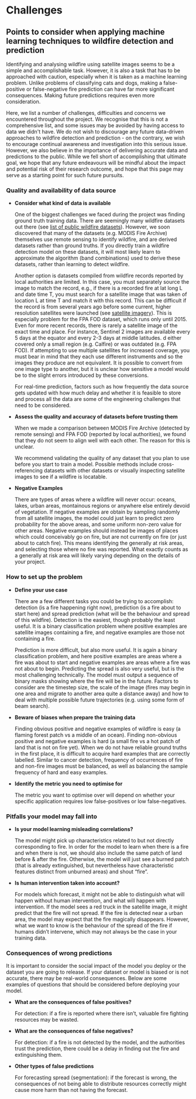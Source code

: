 # Challenges

## Points to consider when applying machine learning techniques to wildfire detection and prediction
Identifying and analysing wildfire using satellite images seems to be a simple and accomplishable task. 
However, it is also a task that has to be approached with caution, especially when it is taken as a machine learning problem.
Unlike problems of classifying cats and dogs, making a false-positive or false-negative fire prediction can have far more significant consequences.
Making future predictions requires even more consideration. 

Here, we list a number of challenges, difficulties and concerns we encountered throughout the project. 
We recognise that this is not a comprehensive list, and some issues may be avoided by having access to data we didn't have. 
We do not wish to discourage any future data-driven approaches to wildfire detection and prediction - on the contrary, 
we wish to encourage continual awareness and investigation into this serious issue. 
However, we also believe in the importance of delivering accurate data and predictions to the public. 
While we fell short of accomplishing that ultimate goal,
we hope that any future endeavours will be mindful about the impact and potential risk of their research outcome, 
and hope that this page may serve as a starting point for such future pursuits.

### Quality and availability of data source
- **Consider what kind of data is available**

    One of the biggest challenges we faced during the project was finding ground truth training data. 
There are seemingly many wildfire datasets out there (see [list of public wildfire datasets](/wildfire/datasets)).
However, we soon discovered that many of the datasets (e.g. MODIS Fire Archive) themselves use remote sensing to identify wildfire, and are derived datasets rather than ground truths.
If you directly train a wildfire detection model on these datasets, it will most likely learn to approximate the algorithm (band combinations) used to derive these datasets, rather than learning to detect wildfire.

    Another option is datasets compiled from wildfire records reported by local authorities are limited. In this case, you must separately source the image to match the record, e.g., if there is a recorded fire at lat long L and date time T, you must search for a satellite image that was taken of location L at time T and match it with this record. This can be difficult if the record is from several years ago before some current, higher resolution satellites were launched (see [satellite imagery](/wildfire/satellites)). This is especially problem for the FPA FOD dataset, which runs only until 2015. Even for more recent records, there is rarely a satellite image of the exact time and place. For instance, Sentinel 2 images are available every 5 days at the equator and every 2-3 days at middle latitudes. d either covered only a small region (e.g. Calfire) or was outdated (e.g. FPA FOD). If attempting to use multiple satellites for increased coverage, you must bear in mind that they each use different instruments and so the images they produce are not equivalent. It is possible to convert from one image type to another, but it is unclear how sensitive a model would be to the slight errors introduced by these conversions.


    For real-time prediction, factors such as how frequently the data source gets updated with how much delay and whether it is feasible to store and process all the data are some of the engineering challenges that need to be considered. 

- **Assess the quality and accuracy of datasets before trusting them**

    When we made a comparison between MODIS Fire Archive (detected by remote sensing) and FPA FOD (reported by local authorities), 
we found that they do not seem to align well with each other. The reason for this is unclear.
    
    We recommend validating the quality of any dataset that you plan to use before you start to train a model. Possible methods include cross-referencing datasets with other datasets or visually inspecting satellite images to see if a wildfire is locatable.

- **Negative Examples**

    There are types of areas where a wildfire will never occur: oceans, lakes, urban areas, 
    montainous regions or anywhere else entirely devoid of vegetation. 
    If negative examples are obtain by sampling randomly from all satellite images, the model could just learn to predict zero probability for the above areas, 
    and some uniform non-zero value for other areas. 
    Negative examples should instead be images of places which could conceivably go on fire, 
    but are not currently on fire (or just about to catch fire). 
    This means identifying the generally at risk areas, and selecting those where no fire was reported. 
    What exactly counts as a generally at risk area will likely varying depending on the details of your project.

### How to set up the problem

- **Define your use case**

    There are a few different tasks you could be trying to accomplish: detection (is a fire happening right now), 
    prediction (is a fire about to start here) and spread prediction (what will be the behaviour and spread of this wildfire). 
    Detection is the easiest, though probably the least useful. 
    It is a binary classification problem where positive examples are satellite images containing a fire, 
    and negative examples are those not containing a fire. 
    
    Prediction is more difficult, but also more useful. It is again a binary classification problem, 
    and here positive examples are areas where a fire was about to start and negative examples are areas where a fire was not about to begin. 
    Predicting the spread is also very useful, but is the most challenging technically. 
    The model must output a sequence of binary masks showing where the fire will be in the future. 
    Factors to consider are the timestep size, the scale of the image (fires may begin in one area and migrate to another area quite a distance away) 
    and how to deal with multiple possible future trajectories (e.g. using some form of beam search).

- **Beware of biases when prepare the training data**

    Finding obvious positive and negative examples of wildfire is easy (a flaming forest patch vs a middle of an ocean). 
Finding non-obvious positive and negative examples is hard (a small fire vs a hot patch of land that is not on fire yet). 
When we do not have reliable ground truths in the first place, it is difficult to acquire hard examples that are correctly labelled.
Similar to cancer detection, frequency of occurrences of fire and non-fire images must be balanced, as well as balancing 
the sample frequency of hard and easy examples. 

- **Identify the metric you need to optimise for**

    The metric you want to optimise over will depend on whether your specific application requires low false-positives or low false-negatives.

### Pitfalls your model may fall into

- **Is your model learning misleading correlations?**

    The model might pick up characteristics related to but not directly corresponding to fire.
In order for the model to learn when there is a fire and when there is not, we should also include the same patch of land before & after the fire. 
Otherwise, the model will just see a burned patch (that is already extinguished, but nevertheless have characteristic features distinct from unburned areas) and shout “fire”.

- **Is human intervention taken into account?**

    For models which forecast, it might not be able to distinguish what will happen without human intervention, and what will happen with intervention.
If the model sees a red truck in the satellite image, it might predict that the fire will not spread. 
If the fire is detected near a urban area, the model may expect that the fire magically disappears.
However, what we want to know is the behaviour of the spread of the fire if humans didn’t intervene, which may not always be the case in your training data.

### Consequences of wrong predictions
It is important to consider the social impact of the model you deploy or the dataset you are going to release.
If your dataset or model is biased or is not accurate, there may be real-world consequences.
Below are some examples of questions that should be considered before deploying your model.

- **What are the consequences of false positives?**

    For detection: if a fire is reported where there isn’t, valuable fire fighting resources may be wasted.

- **What are the consequences of false negatives?**

    For detection: if a fire is not detected by the model, and the authorities trust the prediction, there could be a delay in finding out the fire and extinguishing them.

- **Other types of false predictions**

    For forecasting spread (segmentation): if the forecast is wrong, the consequences of not being able to distribute resources correctly might cause more harm than not having the forecast.
